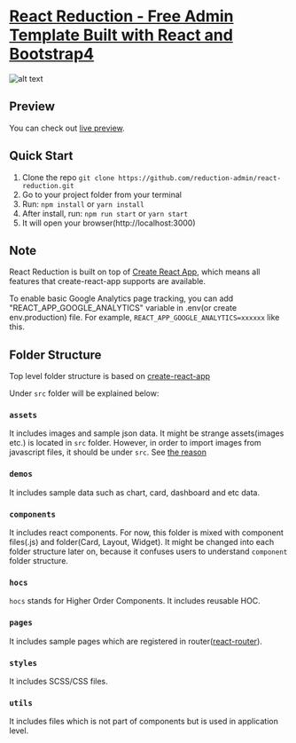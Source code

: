 # [React Reduction - Free Admin Template Built with React and Bootstrap4](https://reduction-admin.github.io/react-reduction/)

![alt text](public/img/screenshots/reduction-admin.jpg?raw=true 'React Reduction')

## Preview

You can check out [live preview](https://reduction-admin.github.io/react-reduction/).

## Quick Start

1.  Clone the repo `git clone https://github.com/reduction-admin/react-reduction.git`
2.  Go to your project folder from your terminal
3.  Run: `npm install` or `yarn install`
4.  After install, run: `npm run start` or `yarn start`
5.  It will open your browser(http://localhost:3000)

## Note

React Reduction is built on top of [Create React App](https://github.com/facebook/create-react-app), which means all features that create-react-app supports are available.

To enable basic Google Analytics page tracking, you can add "REACT_APP_GOOGLE_ANALYTICS" variable in .env(or create env.production) file. For example, `REACT_APP_GOOGLE_ANALYTICS=xxxxxx` like this.

## Folder Structure

Top level folder structure is based on [create-react-app](https://github.com/facebook/create-react-app/blob/master/packages/react-scripts/template/README.md#folder-structure)

Under `src` folder will be explained below:

### `assets`

It includes images and sample json data. It might be strange assets(images etc.) is located in `src` folder. However, in order to import images from javascript files, it should be under `src`. See [the reason](https://github.com/facebook/create-react-app/blob/master/packages/react-scripts/template/README.md#adding-images-fonts-and-files)

### `demos`

It includes sample data such as chart, card, dashboard and etc data.

### `components`

It includes react components. For now, this folder is mixed with component files(.js) and folder(Card, Layout, Widget). It might be changed into each folder structure later on,
because it confuses users to understand `component` folder structure.

### `hocs`

`hocs` stands for Higher Order Components. It includes reusable HOC.

### `pages`

It includes sample pages which are registered in router([react-router](https://reacttraining.com/react-router/)).

### `styles`

It includes SCSS/CSS files.

### `utils`

It includes files which is not part of components but is used in application level.
